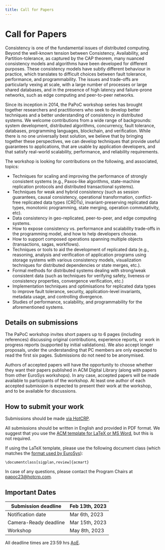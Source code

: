 ```yaml
---
title: Call for Papers
---
```


# Call for Papers

Consistency is one of the fundamental issues of distributed computing. 
Beyond the well-known tension between Consistency, Availability, and Partition-tolerance, as captured by the CAP theorem, many nuanced consistency models and algorithms have been developed for different purposes. 
These consistency models have subtly different behaviour in practice, which translates to difficult choices between fault tolerance, performance, and programmability.
The issues and trade-offs are particularly vexing at scale, with a large number of processes or large shared databases, and in the presence of high latency and failure-prone networks, such as edge computing and peer-to-peer networks.

Since its inception in 2014, the PaPoC workshop series has brought together researchers and practitioners who seek to develop better techniques and a better understanding of consistency in distributed systems. 
We welcome contributions from a wide range of backgrounds: system development, distributed algorithms, concurrency, fault tolerance, databases, programming languages, blockchain, and verification. 
While there is no one universally best solution, we believe that by bringing together these perspectives, we can develop techniques that provide useful guarantees to applications, that are usable by application developers, and that satisfy real-world scalability, performance, and reliability requirements.

The workshop is looking for contributions on the following, and associated, topics:

* Techniques for scaling and improving the performance of strongly consistent systems (e.g., Paxos-like algorithms, state-machine replication protocols and distributed transactional systems).
* Techniques for weak and hybrid consistency (such as session guarantees, causal consistency, operational transformation, conflict-free replicated data types (CRDTs), invariant-preserving replicated data types, monotonic programming, state merging, operation commutativity, etc).
* Data consistency in geo-replicated, peer-to-peer, and edge computing systems.
* How to expose consistency vs. performance and scalability trade-offs in the programming model, and how to help developers choose.
* How to support composed operations spanning multiple objects (transactions, sagas, workflows).
* Techniques or tools to aid the development of replicated data (e.g., reasoning, analysis and verification of application programs using storage systems with various consistency models, visualization techniques for distributed dependencies or state merges, etc.).
* Formal methods for distributed systems dealing with strong/weak consistent data (such as techniques for verifying safety, liveness or consistency properties, convergence verification, etc.) 
* Implementation techniques and optimisations for replicated data types to improve fault tolerance, security, application-level invariants, metadata usage, and controlling divergence.
* Studies of performance, scalability, and programmability for the aforementioned systems.


## Details on submissions

The PaPoC workshop invites short papers up to 6 pages (including references) discussing original contributions, experience reports, or work in progress reports (supported by initial validations). 
We also accept longer proposals, under the understanding that PC members are only expected to read the first six pages. 
Submissions do not need to be anonymised.

Authors of accepted papers will have the opportunity to choose whether they want their papers published in ACM Digital Library (along with papers from other EuroSys workshops). 
In any case, accepted papers will be made available to participants of the workshop. 
At least one author of each accepted submission is expected to present their work at the workshop, and to be available for discussions.

## How to submit your work

Submissions should be made [via HotCRP](https://papoc23.hotcrp.com/).

All submissions should be written in English and provided in PDF format. 
We suggest that you use the [ACM template for LaTeX or MS Word](https://www.acm.org/publications/proceedings-template), but this is not required.

If using the LaTeX template, please use the following document class (which matches the [format used by EuroSys](https://github.com/papoc-workshop/2023/tree/main/welcome_acm_dl)):  

    \documentclass[sigplan,review]{acmart}

In case of any questions, please contact the Program Chairs at [papoc23@hotcrp.com](mailto:papoc23@hotcrp.com).

## Important Dates

| Submission deadline   |Feb 13th, 2023|
|---|---|
| Notification date     |Mar 6th, 2023|
| Camera-Ready deadline |Mar 15th, 2023|
| Workshop              |May 8th, 2023|

All deadline times are 23:59 hrs
[AoE](https://www.timeanddate.com/time/zones/aoe).
